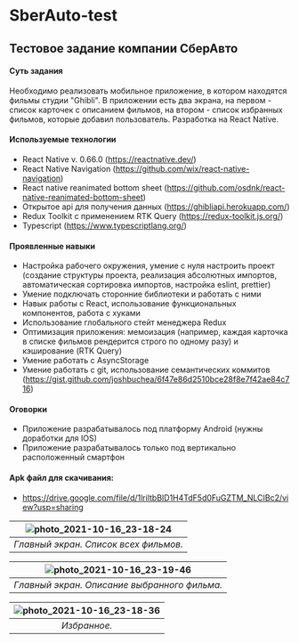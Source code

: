 # SberAuto-test

## Тестовое задание компании СберАвто



#### Суть задания

Необходимо реализовать мобильное приложение, в котором находятся фильмы студии "Ghibli". В приложении есть два экрана, на первом - список карточек с описанием фильмов, на втором - список избранных фильмов, которые добавил пользователь. Разработка на React Native.

#### Используемые технологии

- React Native v. 0.66.0 (https://reactnative.dev/)
- React Native Navigation (https://github.com/wix/react-native-navigation)
- React native reanimated bottom sheet (https://github.com/osdnk/react-native-reanimated-bottom-sheet)
- Открытое api для получения данных (https://ghibliapi.herokuapp.com/)
- Redux Toolkit с применением RTK Query (https://redux-toolkit.js.org/)
- Typescript (https://www.typescriptlang.org/)

#### Проявленные навыки

- Настройка рабочего окружения, умение с нуля настроить проект (создание структуры проекта, реализация абсолютных импортов, автоматическая сортировка импортов, настройка eslint, prettier)
- Умение подключать сторонние библиотеки и работать с ними
- Навык работы с React, использование функциональных компонентов, работа с хуками 
- Использование глобального стейт менеджера Redux
- Оптимизация приложения: мемоизация (например, каждая карточка в списке фильмов рендерится строго по одному разу) и кэширование (RTK Query)
- Умение работать с AsyncStorage
- Умение работать с git, использование семантических коммитов (https://gist.github.com/joshbuchea/6f47e86d2510bce28f8e7f42ae84c716)

#### Оговорки

- Приложение разрабатывалось под платформу Android (нужны доработки для IOS)
- Приложение разрабатывалось только под вертикально расположенный смартфон


#### Apk файл для скачивания: 
- https://drive.google.com/file/d/1lriltbBID1H4TdF5d0FuGZTM_NLCIBc2/view?usp=sharing


| ![photo_2021-10-16_23-18-24](https://user-images.githubusercontent.com/46939491/137601139-3e8273b1-f548-4ad3-b4ff-d6774d1a8a0d.jpg) | 
|:--:| 
| *Главный экран. Список всех фильмов.* |

| ![photo_2021-10-16_23-19-46](https://user-images.githubusercontent.com/46939491/137601161-bb69b516-a048-4afd-8050-25f0a2680d61.jpg) | 
|:--:| 
| *Главный экран. Описание выбранного фильма.* |

| ![photo_2021-10-16_23-18-36](https://user-images.githubusercontent.com/46939491/137601142-ec53de71-9a9a-48c1-a8b8-582a40b82f1d.jpg) | 
|:--:| 
| *Избранное.* |


